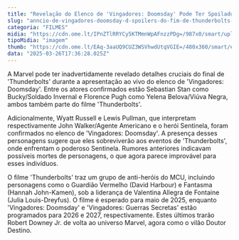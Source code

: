 ```yaml
---
title: "Revelação do Elenco de 'Vingadores: Doomsday' Pode Ter Spoilado o Final de 'Thunderbolts'"
slug: "anncio-de-vingadores-doomsday-d-spoilers-do-fim-de-thunderbolts-entenda"
categoria: "FILMES"
midia: "https://cdn.ome.lt/IPnZTlRRYCy5KTMmnWpAFnzzPDg=/987x0/smart/uploads/conteudo/fotos/02_pItMsp4.jpg"
tipoMidia: "imagem"
thumb: "https://cdn.ome.lt/EAq-3aaUQ9CUZ3WSVhwdUtqVGIE=/480x360/smart/extras/conteudos/01_9sTXsDe.jpg"
data: "2025-03-26T17:36:28.025Z"
---
```


A Marvel pode ter inadvertidamente revelado detalhes cruciais do final de 'Thunderbolts' durante a apresentação ao vivo do elenco de 'Vingadores: Doomsday'. Entre os atores confirmados estão Sebastian Stan como Bucky/Soldado Invernal e Florence Pugh como Yelena Belova/Viúva Negra, ambos também parte do filme 'Thunderbolts'.

Adicionalmente, Wyatt Russell e Lewis Pullman, que interpretam respectivamente John Walker/Agente Americano e o herói Sentinela, foram confirmados no elenco de 'Vingadores: Doomsday'. A presença desses personagens sugere que eles sobreviverão aos eventos de 'Thunderbolts', onde enfrentam o poderoso Sentinela. Rumores anteriores indicavam possíveis mortes de personagens, o que agora parece improvável para esses indivíduos.

O filme 'Thunderbolts' traz um grupo de anti-heróis do MCU, incluindo personagens como o Guardião Vermelho (David Harbour) e Fantasma (Hannah John-Kamen), sob a liderança de Valentina Allegra de Fontaine (Julia Louis-Dreyfus). O filme é esperado para maio de 2025, enquanto 'Vingadores: Doomsday' e 'Vingadores: Guerras Secretas' estão programados para 2026 e 2027, respectivamente. Estes últimos trarão Robert Downey Jr. de volta ao universo Marvel, agora como o vilão Doutor Destino.
